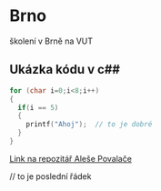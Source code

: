 # Brno
školení v Brně na VUT

## Ukázka kódu v c##

``` c
for (char i=0;i<8;i++)
{
  if(i == 5)
  {
    printf("Ahoj");  // to je dobré
  }
}
```

[Link na repozitář Aleše Povalače](https://github.com/alpov/SPST)


// to je poslední řádek

